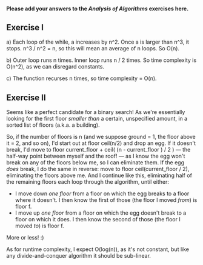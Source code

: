 #### Please add your answers to the ***Analysis of  Algorithms*** exercises here.

## Exercise I

a) Each loop of the while, a increases by n^2. Once a is larger than n^3, it stops. n^3 / n^2 = n, so this will mean an average of n loops. So O(n).


b) Outer loop runs n times. Inner loop runs n / 2 times. So time complexity is O(n^2), as we can disregard constants.


c) The function recurses n times, so time complexity = O(n).

## Exercise II

Seems like a perfect candidate for a binary search! As we're essentially looking for the first floor _smaller than_ a certain, unspecified amount, in a sorted list of floors (a.k.a. a building).

So, if the number of floors is n (and we suppose ground = 1, the floor above it = 2, and so on), I'd start out at floor ceil(n/2) and drop an egg. If it doesn't break, I'd move to floor current_floor + ceil( (n - current_floor ) / 2 ) — the half-way point between myself and the roof! — as I know the egg won't break on any of the floors below me, so I can eliminate them. If the egg _does_ break, I do the same in reverse: move to floor ceil(current_floor / 2), eliminating the floors above me. And I continue like this, eliminating half of the remaining floors each loop through the algorithm, until either:
  - I move down _one floor_ from a floor on which the egg breaks to a floor where it doesn't. I then know the first of those (the floor I moved _from_) is floor f.
  - I move up _one floor_ from a floor on which the egg doesn't break to a floor on which it does. I then know the second of those (the floor I moved _to_) is floor f.

More or less! :)

  As for runtime complexity, I expect O(log(n)), as it's not constant, but like any divide-and-conquer algorithm it should be sub-linear.